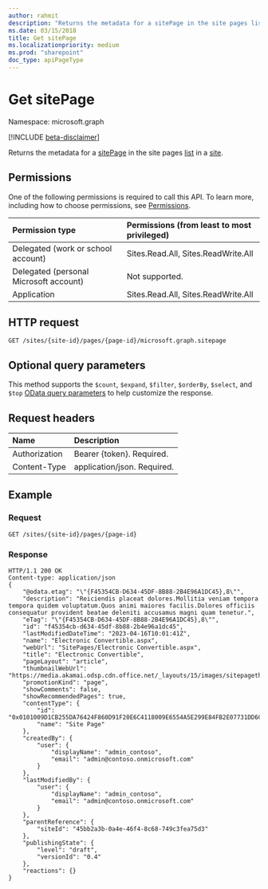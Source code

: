 ```yaml
---
author: rahmit
description: "Returns the metadata for a sitePage in the site pages list in a site."
ms.date: 03/15/2018
title: Get sitePage
ms.localizationpriority: medium
ms.prod: "sharepoint"
doc_type: apiPageType
---
```


# Get sitePage

Namespace: microsoft.graph

[!INCLUDE [beta-disclaimer](../../includes/beta-disclaimer.md)]

Returns the metadata for a [sitePage][] in the site pages [list][] in a [site][].

[sitePage]: ../resources/sitePage.md
[list]: ../resources/list.md
[site]: ../resources/site.md

## Permissions

One of the following permissions is required to call this API. To learn more, including how to choose permissions, see [Permissions](/graph/permissions-reference).

| Permission type                        | Permissions (from least to most privileged) |
| :------------------------------------- | :------------------------------------------ |
| Delegated (work or school account)     | Sites.Read.All, Sites.ReadWrite.All         |
| Delegated (personal Microsoft account) | Not supported.                              |
| Application                            | Sites.Read.All, Sites.ReadWrite.All         |

## HTTP request

```http
GET /sites/{site-id}/pages/{page-id}/microsoft.graph.sitepage
```

## Optional query parameters

This method supports the `$count`, `$expand`, `$filter`, `$orderBy`, `$select`, and `$top` [OData query parameters](/graph/query-parameters) to help customize the response. 

## Request headers

| Name          | Description                 |
| :------------ | :-------------------------- |
| Authorization | Bearer {token}. Required.   |
| Content-Type  | application/json. Required. |


## Example

### Request

<!--
{
	"blockType": "request",
	"name": "get-page",
	"scopes": "sites.read.all",
	"tags": "service.sharepoint"
}
-->

```msgraph-interactive
GET /sites/{site-id}/pages/{page-id}
```

### Response

<!--
{
    "blockType": "response",
    "@odata.type": "microsoft.graph.baseSitePage",
    "truncated": true,
    "isCollection":true
}
-->

```http
HTTP/1.1 200 OK
Content-type: application/json
{
    "@odata.etag": "\"{F45354CB-D634-45DF-8B88-2B4E96A1DC45},8\"",
    "description": "Reiciendis placeat dolores.Mollitia veniam tempora tempora quidem voluptatum.Quos animi maiores facilis.Dolores officiis consequatur provident beatae deleniti accusamus magni quam tenetur.",
    "eTag": "\"{F45354CB-D634-45DF-8B88-2B4E96A1DC45},8\"",
    "id": "f45354cb-d634-45df-8b88-2b4e96a1dc45",
    "lastModifiedDateTime": "2023-04-16T10:01:41Z",
    "name": "Electronic Convertible.aspx",
    "webUrl": "SitePages/Electronic Convertible.aspx",
    "title": "Electronic Convertible",
    "pageLayout": "article",
    "thumbnailWebUrl": "https://media.akamai.odsp.cdn.office.net/_layouts/15/images/sitepagethumbnail.png",
    "promotionKind": "page",
    "showComments": false,
    "showRecommendedPages": true,
    "contentType": {
        "id": "0x0101009D1CB255DA76424F860D91F20E6C4118009E6554A5E299E84FB2E07731DD6C6D4A",
        "name": "Site Page"
    },
    "createdBy": {
        "user": {
            "displayName": "admin_contoso",
            "email": "admin@contoso.onmicrosoft.com"
        }
    },
    "lastModifiedBy": {
        "user": {
            "displayName": "admin_contoso",
            "email": "admin@contoso.onmicrosoft.com"
        }
    },
    "parentReference": {
        "siteId": "45bb2a3b-0a4e-46f4-8c68-749c3fea75d3"
    },
    "publishingState": {
        "level": "draft",
        "versionId": "0.4"
    },
    "reactions": {}
}
```

<!--
{
  "type": "#page.annotation",
  "description": "Get a page in a site",
  "keywords": "",
  "section": "documentation",
  "tocPath": "Pages/Get",
  "suppressions": [
  ]
}
-->
